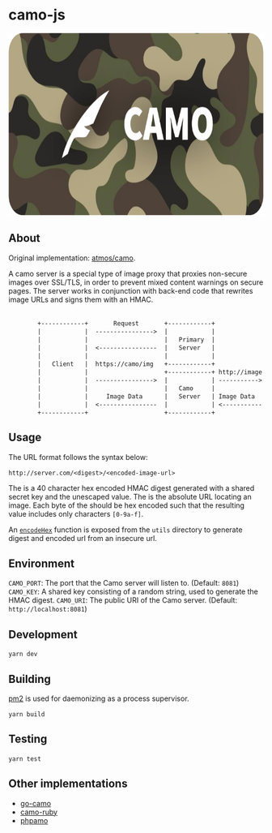 # camo-js

<p align="center">
  <img width="720" height="360" src="./assets/banner.png">
</p>

## About
Original implementation: [atmos/camo](https://github.com/atmos/camo).

A camo server is a special type of image proxy that proxies non-secure images over SSL/TLS, in order to prevent mixed content warnings on secure pages. The server works in conjunction with back-end code that rewrites image URLs and signs them with an HMAC.

```
                                                                      
        +------------+       Request       +------------+             
        |            |  ---------------->  |            |             
        |            |                     |   Primary  |             
        |            |  <----------------  |   Server   |             
        |            |                     |            |             
        |   Client   |  https://camo/img   +------------+             
        |            |                     +------------+ http://image
        |            |  ---------------->  |            | ----------->
        |            |                     |   Camo     |             
        |            |     Image Data      |   Server   | Image Data  
        |            |  <----------------  |            | <-----------
        +------------+                     +------------+             
```

## Usage
The URL format follows the syntax below:

```
http://server.com/<digest>/<encoded-image-url>
```

The <digest> is a 40 character hex encoded HMAC digest generated with a shared secret key and the unescaped <encoded-image-url> value. The <encoded-image-url> is the absolute URL locating an image. Each byte of the <encoded-image-url> should be hex encoded such that the resulting value includes only characters `[0-9a-f]`.

An [`encodeHex`](https://github.com/storiny/camo-js/blob/main/src/utils/encode/index.ts) function is exposed from the `utils` directory to generate digest and encoded url from an insecure url.

## Environment

`CAMO_PORT`: The port that the Camo server will listen to. (Default: `8081`)
`CAMO_KEY`: A shared key consisting of a random string, used to generate the HMAC digest.
`CAMO_URI`: The public URI of the Camo server. (Default: `http://localhost:8081`)

## Development
```
yarn dev
```

## Building
[pm2](https://pm2.keymetrics.io/) is used for daemonizing as a process supervisor.

```
yarn build
```

## Testing
```
yarn test
```

## Other implementations
- [go-camo](https://github.com/cactus/go-camo)
- [camo-ruby](https://github.com/ankane/camo-ruby)
- [phpamo](https://github.com/willwashburn/Phpamo)
